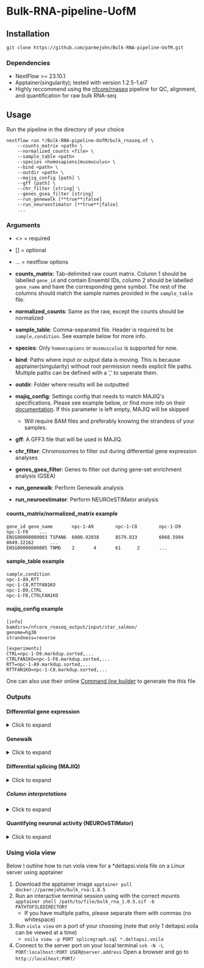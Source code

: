 # Bulk-RNA-pipeline-UofM

## Installation

`git clone https://github.com/parmejohn/Bulk-RNA-pipeline-UofM.git`

### Dependencies
- NextFlow >= 23.10.1
- Apptainer(singularity); tested with version 1.2.5-1.el7
- Highly reccommend using the [nfcore/rnaseq](https://nf-co.re/rnaseq/3.17.0/) pipeline for QC, alignment, and quantification for raw bulk RNA-seq

## Usage
Run the pipeline in the directory of your choice

```
nextflow run */Bulk-RNA-pipeline-UofM/bulk_rnaseq.nf \
	--counts_matrix <path> \
	--normalized_counts <file> \
	--sample_table <path>
	--species <homosapiens|musmuculus> \
	--bind <path> \
	--outdir <path> \
	--majiq_config [path] \
	--gff [path] \
	--chr_filter [string] \
	--genes_gsea_filter [string]
	--run_genewalk [**true**|false]
	--run_neuroestimator [**true**|false]
	...
```

### Arguments
- <> = required
- [] = optional
- ... = nextflow options

- **counts_matrix**: Tab-delimited raw count matrix. Column 1 should be labelled `gene_id` and contain Ensembl IDs, column 2 should be labelled `gene_name` and have the corresponding gene symbol. The rest of the columns should match the sample names provided in the `sample_table` file.
- **normalized_counts**: Same as the raw, except the counts should be normalized
- **sample_table**: Comma-separated file. Header is required to be `sample,condition`. See example below for more info.
- **species**: Only `homoesapiens` or `musmusculus` is supported for now.
- **bind**: Paths where input or output data is moving. This is because apptainer(singularity) without root permission needs explicit file paths. Multiple paths can be defined with a ',' to seperate them.
- **outdir**: Folder where results will be outputted
- **majiq_config**: Settings config that needs to match MAJIQ's specifications. Please see example below, or find more info on their [documentation](https://biociphers.bitbucket.io/majiq-docs-academic/getting-started-guide/builder.html). If this parameter is left empty, MAJIQ will be skipped
	- Will require BAM files and preferably knowing the strandess of your samples.
- **gff**: A GFF3 file that will be used in MAJIQ.
- **chr_filter**: Chromosomes to filter out during differential gene expression analyses
- **genes_gsea_filter**: Genes to filter out during gene-set enrichment analysis (GSEA)
- **run_genewalk**: Perform Genewalk analysis
- **run_neuroestimator**: Perform NEUROeSTIMator analysis

#### counts_matrix/normalized_matrix example
```
gene_id gene_name       npc-1-A9        npc-1-C8        npc-1-D9        npc-1-F8	...
ENSG00000000003 TSPAN6  6000.92038      8579.833        6068.5994       8649.32162      ...
ENSG00000000005 TNMD    2       4       61      2       ...
```

#### sample_table example
```
sample,condition
npc-1-A9,RTT
npc-1-C8,RTTFAN1KO
npc-1-D9,CTRL
npc-1-F8,CTRLFAN1KO
```
#### majiq_config example
```
[info]
bamdirs=/nfcore_rnaseq_output/input/star_salmon/
genome=hg38
strandness=reverse

[experiments]
CTRL=npc-1-D9.markdup.sorted,...
CTRLFAN1KO=npc-1-F8.markdup.sorted,...
RTT=npc-1-A9.markdup.sorted,...
RTTFAN1KO=npc-1-C8.markdup.sorted,...
```
One can also use their online [Command line builder](https://biociphers.bitbucket.io/majiq-docs-academic/commandbuilder.html#command-builder) to generate the this file

### Outputs
#### Differential gene expression
<details>
<summary>Click to expand</summary>
<br>

- Perform differential gene expression analysis using DESeq2
- Using the log2FC values as rank, performs GSEA using the fgsea package
	- This method uses ALL genes, not an over-representation analyses method; DEGs would affect the pathways, but will have to filter the GSEA for them
- Files = dge/
  - Plots
    - **deg_heatmap_X_vs_Y.pdf**: Heatmap of DEGs for a given comparison. Rows are hierarchically clustered and expression is Z-scaled. |log2FC| >= 2 & padj < 0.05
    - **deseq2_volcano_RTTFAN1KO_vs_CTRL.pdf**: Volcano plot of all genes for a given comparison. Please note that cutoff uses padj but y-axis uses the unadjusted p-value. |log2FC| >= 2 & padj < 0.05
    - **gsea_X_vs_Y.pdf**: GSEA for a given comparison. Positive (red) normalized enrichment score (NES)  are upregulated in X; Negative NES are upregulated in Y
    - **sample_similarity_heatmap.pdf**: Heatmap representing sample clustering using a distance matrix. Counts are transformed via variance stabilizing transformation (VST) in DESeq2. Hierarchical is done on both the rows and columns.
    	- Notebly, large portion of genes will not be differentially expressed, so it can lead to some samples having high similarity scores to one another.
    - **sample_similarity_pca.pdf**: PCA plot of all samples. Grouping is done by condition by default.
    - **deg_upset_upreg.pdf**: Upset plot showing intersection of all upregulated genes (condition X). log2FC >= 2 & padj < 0.05
    - **deg_upset_dnreg.pdf**: Upset plot showing intersection of all downregulated genes (condition Y). log2FC <= -2 & padj < 0.05
  - Data
    - **deseq2_X_vs_Y_res.txt**: Tab-delimited file with DESeq2 results, unfiltered
    - **gsea_X_vs_Y.txt**: Tab-delimited file with GSEA results, unfiltered
</details>


#### Genewalk
<details>
<summary>Click to expand</summary>
<br>

- Identifies relevant functions for individual genes
	- Uses the DESeq2 results (ranked by log2FC)
	- Determines the importance of the gene and what biological pathways it impacts
- Files = genewalk/
  - **deseq2_X_vs_Y_res/:** Please refer to their thorough [documentation](https://churchman.med.harvard.edu/genewalk) and [GitHub](https://github.com/churchmanlab/genewalk) for file descriptions.
</details>

#### Differential splicing (MAJIQ)
<details>
<summary>Click to expand</summary>
<br>

- 3 modules as outlined [here](https://biociphers.bitbucket.io/majiq-docs-academic/getting-started-guide/quick-overview.html)
	- Builder: Define splice graphs and local splicing variations (LSVs)
	- Quantifier: Quantifies the relative abundance (Ψ) of LSVs and changes in the relative abundance (ΔΨ) between conditions
	- Voila: Create visualizations and interpretable files
- Aids in discovering differential splice variants
- Files = majiq/
  - **build/**: Files to use downstream MAJIQ functions
  - **voila_tsv/**: Despite the naming schema, these files are produced by majiq quant, to be use in downstream voila visualizations. The .tsv's contain the relative LSV abundance (PSI) and changes in the relative LSV abundance (delta PSI) between conditions.
  - **modulized/** (only listing what I think is the most important to view):
  	- **summary.tsv**: Each row is a splicing module and list the total counts for each type of splicing event in the module
		- A module is defined as single entry and exit regions of the splicegraph
		- Unique single source and single target exon
	- **heatmap.tsv**: When using deltapsi, the junctions with the max absolute deltapsi value is chosen from each module, and one can see all of the deltapsi values for each comparison listed here.
    - ...

- For more in-depth file descriptions please visit
</details>

##### Column interpretations
<details>
<summary>Click to expand</summary>
<br>

- Below is my own understanding of each column that is shown in MAJIQ. Please visit the MAJIQ [documentation](https://biociphers.bitbucket.io/majiq-docs-academic/getting-started-guide/quick-overview.html) or their [BitBucket](https://bitbucket.org/biociphers/majiq_academic) page
	- **lsv_id** = `s` or `t` denotes whether it is the source or target
		- can be visualized when looking using voila view (see below on how to run it)
		- [Example](https://majiq.biociphers.org/green_et_al_2017/examples/hogenesch/adr-cer-8v8/) from the MAJIQ documentation
	- **lsv_type** = rough graphical output for the voila view plot
		- From their [Google Groups forums](https://groups.google.com/g/majiq_voila/c/tOrbP179tuY)
			- starts by (s or t) being source or target
			- each '|' is a new junction representation and if there is intron_retention the last character is 'i'
			- each junction is represented by  XeY.ZoK where 
				- X is the ordinal splice site in the reference exon
				- Y is the ordinal exon connecting the lsv
				- Z is the ordinal splice site in exon Y
				- K is the total number of splice sites that Y has
	- **mean_dpsi_per_lsv_junction** = direction of change for a given junction
		- One can think of it as the the fold-change equivelent in a differential expression analysis
	- **probability_changing** = probability, that the dpsi is above <threshold 1 used>
		- default is 0.2
	- **probability_non_changing** = probability, that the dpsi is below <threshold 2 used>
		- default = 0.05
	- **\*mean_psi** = E |PSI| adds up to 100% of all of the LSV's junction
		- mean psi value from the different experiments
		- **negative** values correspond to **increased differential inclusion in condition1** compared with condition2
	- num_junctions
	- num_exons
	- **de_novo_junctions** =  which of these junctions are unannotated
		- junctions are annotated using the GFF3 file and RNA-seq files
	- seqid = unsure
	- strand
	- **junctions_coords** = the positions of the gene denoting the exon junction locations and how large they are
	- **exons_coords** = location and size of a given exon
	- **ir_coords** = intron retention coordinates
	- **ucsc_lsv_link** = genome browser view of the whole lsv region
</details>

#### Quantifying neuronal activity (NEUROeSTIMator)
<details>
<summary>Click to expand</summary>
<br>

- Estimates neuronal activation using gene expression
	- Uses a neural network approach along with 
	- Scores based off 22 neuronal activity markers
		- Each sample will have an activity score that ranges from 0-1
- Files = neuroestimator/
  - **neuroestimator_results.txt**: Tab-delimited table with samples and their predicted activity score
  - **neuroestimator_results.pdf**: Box plot for predicted activities across conditions. Kolmogorov–Smirnov (KS) test is performed to test for significance between the each condition.

- For more in-depth file descriptions please visit
</details>

### Using viola view

Below I outline how to run viola view for a *deltapsi.viola file on a Linux server using apptainer

1. Download the apptainer image `apptainer pull docker://parmejohn/bulk_rna:1.0.5`
2. Run an interactive terminal session using with the correct mounts `apptainer shell /path/to/file/bulk_rna_1.0.5.sif -b PATHTOFILEDIRECTORY`
    - If you have multiple paths, please separate them with commas (no whitespace)
4. Run `viola view` on a port of your choosing (note that only 1 deltapsi.voila can be viewed at a time)
    - `voila view -p PORT splicegraph.sql *.deltapsi.voila`
5. Connect to the server port on your local terminal `ssh -N -L PORT:localhost:PORT USER@server.address`
Open a browser and go to `http://localhost:PORT/`
